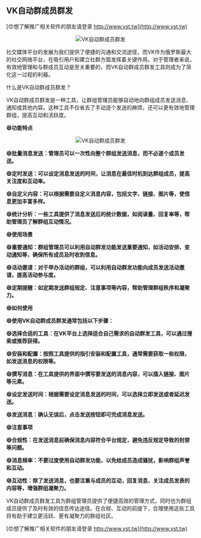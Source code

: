 ## **VK自动群成员群发**

[😍想了解推广相关软件的朋友请登录 http://www.vst.tw](http://www.vst.tw)

 <center><img src="https://vst.tw/MP4/tuiguang/png/2.png" alt="VK自动群成员群发"></center>

社交媒体平台的发展为我们提供了便捷的沟通和交流途径，而VK作为俄罗斯最大的社交网络平台，在吸引用户和建立社群方面发挥着关键作用。对于管理者来说，有效地管理和与群成员互动是至关重要的，而VK自动群成员群发工具则成为了简化这一过程的利器。

什么是VK自动群成员群发？

VK自动群成员群发是一种工具，让群组管理员能够自动地向群组成员发送消息、通知或其他内容。这种工具不仅省去了手动逐个发送的麻烦，还可以更有效地管理群组，提高互动和活跃度。

**😄功能特点**

 <center><img src="https://vst.tw/MP4/tuiguang/png/2.png" alt="VK自动群成员群发"></center>

**😄批量消息发送：管理员可以一次性向整个群组发送消息，而不必逐个成员发送。**

**😄定时发送：可以设定消息发送的时间，让消息在最佳时机到达群组成员，提高关注度和互动率。**

**😄自定义内容：可以根据需要自定义消息内容，包括文字、链接、图片等，使信息更加丰富多样。**

**😄统计分析：一些工具提供了消息发送后的统计数据，如阅读量、回复率等，帮助管理员了解群组互动情况。**

**😄使用场景**

**😄重要通知：群组管理员可以利用自动群发功能发送重要通知，如活动安排、变动通知等，确保所有成员及时收到信息。**

**😄活动邀请：对于举办活动的群组，可以利用自动群发功能向成员发送活动邀请，提高活动参与度。**

**😄定期提醒：如定期发送群组规定、注意事项等内容，帮助管理群组秩序和凝聚力。**

**😄如何使用**

**😄使用VK自动群成员群发通常包括以下步骤：**

**😄选择合适的工具：在VK平台上选择适合自己需求的自动群发工具，可以通过搜索或推荐获得。**

**😄安装和配置：按照工具提供的指引安装和配置工具，通常需要获取一些权限，如发送消息的权限等。**

**😄撰写消息：在工具提供的界面中撰写要发送的消息内容，可以插入链接、图片等元素。**

**😄设定发送时间：根据需要设定消息发送的时间，可以选择立即发送或者延迟发送。**

**😄发送消息：确认无误后，点击发送按钮即可完成消息发送。**

**😄注意事项**

**😄合规性：在发送消息前确保消息内容符合平台规定，避免违反规定导致的封禁等问题。**

**😄消息频率：不要过度使用自动群发功能，以免给成员造成骚扰，影响群组声誉和互动。**

**😄互动性：除了发送消息，也要注重与成员的互动，回复消息、关注成员发表的内容等，增强群组凝聚力。**

VK自动群成员群发工具为群组管理员提供了便捷高效的管理方式，同时也为群组成员提供了及时有效的信息传达途径。在合规、互动的前提下，合理使用这些工具将有助于建立更活跃、更有凝聚力的群组社区。

[😍想了解推广相关软件的朋友请登录 http://www.vst.tw](http://www.vst.tw)



